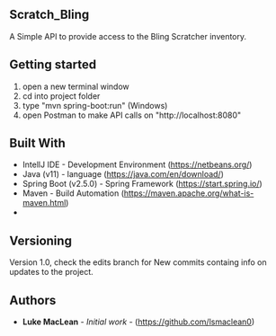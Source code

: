 ## Scratch_Bling
A Simple API to provide access to the Bling Scratcher inventory. 

## Getting started
1. open a new terminal window
2. cd into project folder
3. type "mvn spring-boot:run" (Windows)
4. open Postman to make API calls on "http://localhost:8080" 


## Built With

* IntellJ IDE - Development Environment (https://netbeans.org/)
* Java (v11) - language (https://java.com/en/download/)
* Spring Boot (v2.5.0) - Spring Framework (https://start.spring.io/)
* Maven - Build Automation (https://maven.apache.org/what-is-maven.html)
* 

## Versioning

Version 1.0, check the edits branch for New commits containg info on updates to the project.

## Authors

* **Luke MacLean** - *Initial work* - (https://github.com/lsmaclean0)
